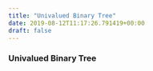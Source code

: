 ```yaml
---
title: "Univalued Binary Tree"
date: 2019-08-12T11:17:26.791419+00:00
draft: false
---
```


### Univalued Binary Tree

